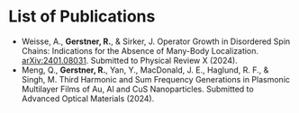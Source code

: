 # List of Publications

- Weisse, A., **Gerstner, R.**, & Sirker, J. Operator Growth in Disordered Spin Chains: Indications for the Absence
 of Many-Body Localization. [arXiv:2401.08031](https://arxiv.org/abs/2401.08031). Submitted to Physical Review X (2024).
- Meng, Q., **Gerstner, R.**, Yan, Y., MacDonald, J. E., Haglund, R. F., & Singh, M. Third Harmonic and Sum
 Frequency Generations in Plasmonic Multilayer Films of Au, Al and CuS Nanoparticles. Submitted to Advanced
 Optical Materials (2024).